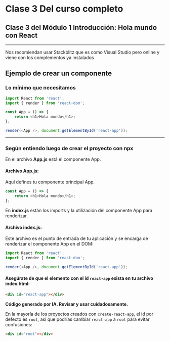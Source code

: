# Clase 3 Del curso completo

## Clase 3 del Módulo 1 Introducción: Hola mundo con React

---

Nos recomiendan usar Stackblitz que es como Visual Studio pero online y viene con los complementos ya instalados

## Ejemplo de crear un componente

### Lo mínimo que necesitamos

```javascript
import React from 'react';
import { render } from 'react-dom';

const App = () => {
    return <h1>Hola mundo</h1>;
};

render(<App />, document.getElementById('react-app'));
```

---

### Según entiendo luego de crear el proyecto con npx

En el archivo **App.js** está el componente App.

#### Archivo App.js:

Aquí defines tu componente principal App.

```javascript
const App = () => {
    return <h1>Hola mundo</h1>;
};
```

En **index.js** están los imports y la utilización del componente App para renderizar.

#### Archivo index.js:

Este archivo es el punto de entrada de tu aplicación y se encarga de renderizar el componente App en el DOM:

```javascript
import React from 'react';
import { render } from 'react-dom';

render(<App />, document.getElementById('react-app'));
```

#### Asegúrate de que el elemento con el id `react-app` exista en tu archivo **index.html**:

```html
<div id="react-app"></div>
```

**Código generado por IA. Revisar y usar cuidadosamente.** 

En la mayoría de los proyectos creados con `create-react-app`, el id por defecto es `root`, así que podrías cambiar `react-app` a `root` para evitar confusiones:

```html
<div id="root"></div>
```
